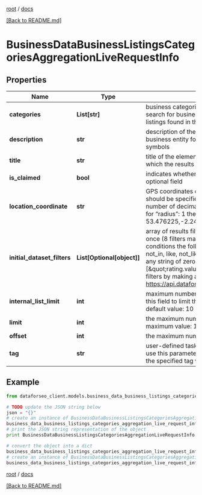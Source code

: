 [root](./../ "root") / [docs](./ "docs")

[[Back to README.md]](./../README.md "[Back to README.md]")

# BusinessDataBusinessListingsCategoriesAggregationLiveRequestInfo

## Properties

Name | Type | Description | Notes
------------ | ------------- | ------------- | -------------
**categories** | **List[str]** | business categories optional field the categories you specify are used to search for business listings; if you don’t use this field, we will return business listings found in the specified location; you can specify up to 10 categories | [optional]
**description** | **str** | description of the element in SERP optional field the description of the business entity for which the results are collected; can contain up to 200 symbols | [optional]
**title** | **str** | title of the element in SERP optional field the name of the business entity for which the results are collected; can contain up to 200 symbols | [optional]
**is_claimed** | **bool** | indicates whether the business is verified by its owner on Google Maps optional field | [optional]
**location_coordinate** | **str** | GPS coordinates of a location optional field location_coordinate parameter should be specified in the “latitude,longitude,radius” format the maximum number of decimal digits for “latitude” and “longitude”: 7 the minimum value for “radius”: 1 the maximum value for “radius”: 100000 example: 53.476225,-2.243572,200 | [optional]
**initial_dataset_filters** | **List[Optional[object]]** | array of results filtering parameters optional field you can add several filters at once (8 filters maximum) you should set a logical operator and, or between the conditions the following operators are supported: regex, &lt;, &lt;&#x3D;, &gt;, &gt;&#x3D;, &#x3D;, &lt;&gt;, in, not_in, like, not_like you can use the % operator with like and not_like to match any string of zero or more characters example: [\&quot;rating.value\&quot;,\&quot;&gt;\&quot;,3] you can receive the list of available filters by making a separate request to https://api.dataforseo.com/v3/business_data/business_listings/available_filters | [optional]
**internal_list_limit** | **int** | maximum number of elements within internal arrays optional field you can use this field to limit the number of elements within the aggregated categories default value: 10 | [optional]
**limit** | **int** | the maximum number of returned businesses optional field default value: 100 maximum value: 1000 | [optional]
**offset** | **int** | the maximum number of returned businesses optional field | [optional]
**tag** | **str** | user-defined task identifier optional field the character limit is 255 you can use this parameter to identify the task and match it with the result you will find the specified tag value in the data object of the response | [optional]

## Example

```python
from dataforseo_client.models.business_data_business_listings_categories_aggregation_live_request_info import BusinessDataBusinessListingsCategoriesAggregationLiveRequestInfo

# TODO update the JSON string below
json = "{}"
# create an instance of BusinessDataBusinessListingsCategoriesAggregationLiveRequestInfo from a JSON string
business_data_business_listings_categories_aggregation_live_request_info_instance = BusinessDataBusinessListingsCategoriesAggregationLiveRequestInfo.from_json(json)
# print the JSON string representation of the object
print BusinessDataBusinessListingsCategoriesAggregationLiveRequestInfo.to_json()

# convert the object into a dict
business_data_business_listings_categories_aggregation_live_request_info_dict = business_data_business_listings_categories_aggregation_live_request_info_instance.to_dict()
# create an instance of BusinessDataBusinessListingsCategoriesAggregationLiveRequestInfo from a dict
business_data_business_listings_categories_aggregation_live_request_info_form_dict = business_data_business_listings_categories_aggregation_live_request_info.from_dict(business_data_business_listings_categories_aggregation_live_request_info_dict)
```

  

[root](./../ "root") / [docs](./ "docs")

[[Back to README.md]](./../README.md "[Back to README.md]")